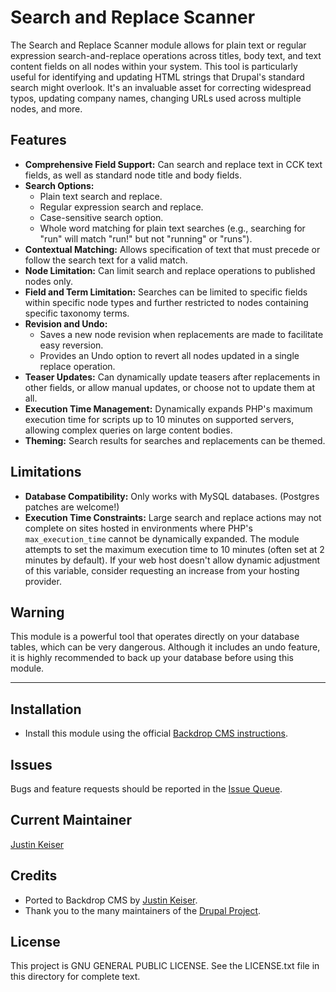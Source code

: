 # Search and Replace Scanner

The Search and Replace Scanner module allows for plain text or regular expression search-and-replace operations across titles, body text, and text content fields on all nodes within your system. This tool is particularly useful for identifying and updating HTML strings that Drupal's standard search might overlook. It's an invaluable asset for correcting widespread typos, updating company names, changing URLs used across multiple nodes, and more.

## Features

- **Comprehensive Field Support:** Can search and replace text in CCK text fields, as well as standard node title and body fields.
- **Search Options:**
  - Plain text search and replace.
  - Regular expression search and replace.
  - Case-sensitive search option.
  - Whole word matching for plain text searches (e.g., searching for "run" will match "run!" but not "running" or "runs").
- **Contextual Matching:** Allows specification of text that must precede or follow the search text for a valid match.
- **Node Limitation:** Can limit search and replace operations to published nodes only.
- **Field and Term Limitation:** Searches can be limited to specific fields within specific node types and further restricted to nodes containing specific taxonomy terms.
- **Revision and Undo:**
  - Saves a new node revision when replacements are made to facilitate easy reversion.
  - Provides an Undo option to revert all nodes updated in a single replace operation.
- **Teaser Updates:** Can dynamically update teasers after replacements in other fields, or allow manual updates, or choose not to update them at all.
- **Execution Time Management:** Dynamically expands PHP's maximum execution time for scripts up to 10 minutes on supported servers, allowing complex queries on large content bodies.
- **Theming:** Search results for searches and replacements can be themed.

## Limitations

- **Database Compatibility:** Only works with MySQL databases. (Postgres patches are welcome!)
- **Execution Time Constraints:** Large search and replace actions may not complete on sites hosted in environments where PHP's `max_execution_time` cannot be dynamically expanded. The module attempts to set the maximum execution time to 10 minutes (often set at 2 minutes by default). If your web host doesn't allow dynamic adjustment of this variable, consider requesting an increase from your hosting provider.

## Warning

This module is a powerful tool that operates directly on your database tables, which can be very dangerous. Although it includes an undo feature, it is highly recommended to back up your database before using this module.

---

## Installation

- Install this module using the official [Backdrop CMS instructions](https://backdropcms.org/user-guide/modules).

## Issues

Bugs and feature requests should be reported in the [Issue Queue](https://github.com/backdrop-contrib/lebowski/issues).

## Current Maintainer

[Justin Keiser](https://github.com/keiserjb)

## Credits

- Ported to Backdrop CMS by [Justin Keiser](https://github.com/keiserjb).
- Thank you to the many maintainers of the [Drupal Project](https://www.drupal.org/project/scanner).

## License

This project is GNU GENERAL PUBLIC LICENSE. See the LICENSE.txt file in this directory for complete text.
